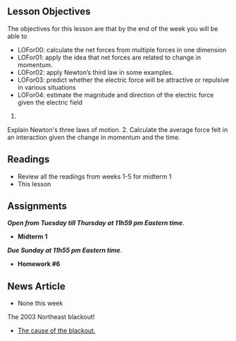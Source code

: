 ## Lesson Objectives

The objectives for this lesson are that by the end of the week you will be able to

* LOFor00: calculate the net forces from multiple forces in one dimension
* LOFor01: apply the idea that net forces are related to change in momentum.
* LOFor02: apply Newton’s third law in some examples.
* LOFor03: predict whether the electric force will be attractive or repulsive in various situations
* LOFor04: estimate the magnitude and direction of the electric force given the electric field 

1. 

Explain Newton's three laws of motion.
2. Calculate the average force felt in an interaction given the change in momentum and the time.

Readings
--------

- Review all the readings from weeks 1-5 for midterm 1
- This lesson

Assignments
-----------

_**Open from Tuesday till Thursday at 11h59 pm Eastern time**_.

- **Midterm 1**

_**Due Sunday at 11h55 pm Eastern time**_.

- **Homework #6**

News Article
------------

- None this week

The 2003 Northeast blackout!

- [The cause of the blackout.](http://www.scientificamerican.com/article.cfm?id=2003-blackout-five-years-later)